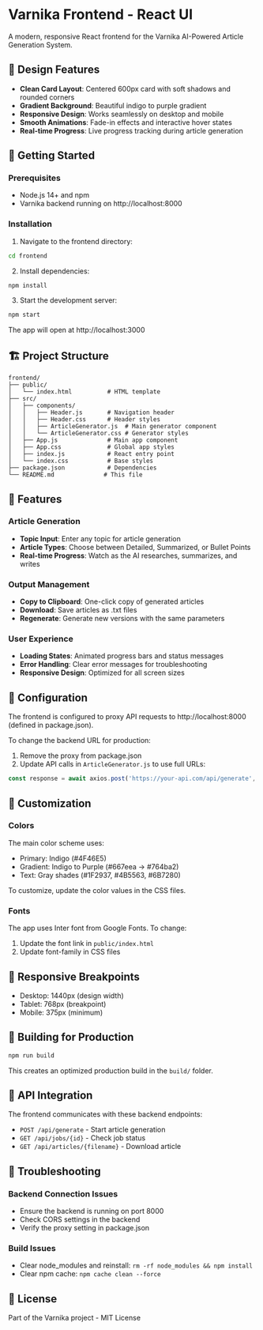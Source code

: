 # Varnika Frontend - React UI

A modern, responsive React frontend for the Varnika AI-Powered Article Generation System.

## 🎨 Design Features

- **Clean Card Layout**: Centered 600px card with soft shadows and rounded corners
- **Gradient Background**: Beautiful indigo to purple gradient
- **Responsive Design**: Works seamlessly on desktop and mobile
- **Smooth Animations**: Fade-in effects and interactive hover states
- **Real-time Progress**: Live progress tracking during article generation

## 🚀 Getting Started

### Prerequisites

- Node.js 14+ and npm
- Varnika backend running on http://localhost:8000

### Installation

1. Navigate to the frontend directory:
```bash
cd frontend
```

2. Install dependencies:
```bash
npm install
```

3. Start the development server:
```bash
npm start
```

The app will open at http://localhost:3000

## 🏗️ Project Structure

```
frontend/
├── public/
│   └── index.html          # HTML template
├── src/
│   ├── components/
│   │   ├── Header.js       # Navigation header
│   │   ├── Header.css      # Header styles
│   │   ├── ArticleGenerator.js  # Main generator component
│   │   └── ArticleGenerator.css # Generator styles
│   ├── App.js              # Main app component
│   ├── App.css             # Global app styles
│   ├── index.js            # React entry point
│   └── index.css           # Base styles
├── package.json            # Dependencies
└── README.md              # This file
```

## 🎯 Features

### Article Generation
- **Topic Input**: Enter any topic for article generation
- **Article Types**: Choose between Detailed, Summarized, or Bullet Points
- **Real-time Progress**: Watch as the AI researches, summarizes, and writes

### Output Management
- **Copy to Clipboard**: One-click copy of generated articles
- **Download**: Save articles as .txt files
- **Regenerate**: Generate new versions with the same parameters

### User Experience
- **Loading States**: Animated progress bars and status messages
- **Error Handling**: Clear error messages for troubleshooting
- **Responsive Design**: Optimized for all screen sizes

## 🔧 Configuration

The frontend is configured to proxy API requests to http://localhost:8000 (defined in package.json).

To change the backend URL for production:

1. Remove the proxy from package.json
2. Update API calls in `ArticleGenerator.js` to use full URLs:
```javascript
const response = await axios.post('https://your-api.com/api/generate', {...})
```

## 🎨 Customization

### Colors
The main color scheme uses:
- Primary: Indigo (#4F46E5)
- Gradient: Indigo to Purple (#667eea → #764ba2)
- Text: Gray shades (#1F2937, #4B5563, #6B7280)

To customize, update the color values in the CSS files.

### Fonts
The app uses Inter font from Google Fonts. To change:
1. Update the font link in `public/index.html`
2. Update font-family in CSS files

## 📱 Responsive Breakpoints

- Desktop: 1440px (design width)
- Tablet: 768px (breakpoint)
- Mobile: 375px (minimum)

## 🚀 Building for Production

```bash
npm run build
```

This creates an optimized production build in the `build/` folder.

## 🔗 API Integration

The frontend communicates with these backend endpoints:

- `POST /api/generate` - Start article generation
- `GET /api/jobs/{id}` - Check job status
- `GET /api/articles/{filename}` - Download article

## 🐛 Troubleshooting

### Backend Connection Issues
- Ensure the backend is running on port 8000
- Check CORS settings in the backend
- Verify the proxy setting in package.json

### Build Issues
- Clear node_modules and reinstall: `rm -rf node_modules && npm install`
- Clear npm cache: `npm cache clean --force`

## 📄 License

Part of the Varnika project - MIT License
